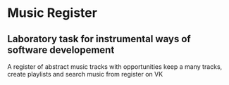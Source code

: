 Music Register
===
Laboratory task for instrumental ways of software developement
---
A register of abstract music tracks with opportunities keep a many tracks, create playlists and search music from register on VK
